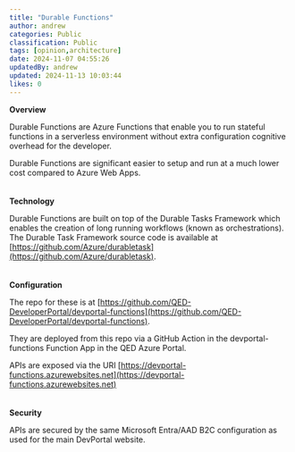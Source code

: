 ```yaml
---
title: "Durable Functions"
author: andrew
categories: Public
classification: Public
tags: [opinion,architecture]
date: 2024-11-07 04:55:26 
updatedBy: andrew
updated: 2024-11-13 10:03:44 
likes: 0
---
```


**Overview**

Durable Functions are Azure Functions that enable you to run stateful functions in a serverless environment without extra configuration cognitive overhead for the developer.

Durable Functions are significant easier to setup and run at a much lower cost compared to Azure Web Apps.
\
\
\
**Technology**

Durable Functions are built on top of the Durable Tasks Framework which enables the creation of long running workflows (known as orchestrations). The Durable Task Framework source code is available at [https://github.com/Azure/durabletask](https://github.com/Azure/durabletask).
\
\
\
**Configuration**

The repo for these is at [https://github.com/QED-DeveloperPortal/devportal-functions](https://github.com/QED-DeveloperPortal/devportal-functions).

They are deployed from this repo via a GitHub Action in the devportal-functions Function App in the QED Azure Portal.

APIs are exposed via the URI [https://devportal-functions.azurewebsites.net](https://devportal-functions.azurewebsites.net)
\
\
\
**Security**

APIs are secured by the same Microsoft Entra/AAD B2C configuration as used for the main DevPortal website.


~~~~